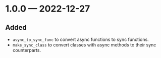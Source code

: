 
<a id='changelog-1.0.0'></a>
# 1.0.0 — 2022-12-27

## Added

- `async_to_sync_func` to convert async functions to sync functions.
- `make_sync_class` to convert classes with async methods to their sync counterparts.
